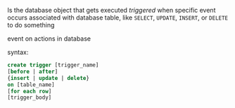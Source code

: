 Is the database object that gets executed *triggered* when specific event occurs associated with database table, like `SELECT`, `UPDATE`, `INSERT`, or `DELETE` to do something

event on actions in database

syntax:
```sql
create trigger [trigger_name]   
[before | after]    
{insert | update | delete}    
on [table_name]    
[for each row]    
[trigger_body]
```